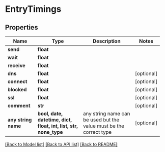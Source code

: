 # EntryTimings


## Properties
Name | Type | Description | Notes
------------ | ------------- | ------------- | -------------
**send** | **float** |  | 
**wait** | **float** |  | 
**receive** | **float** |  | 
**dns** | **float** |  | [optional] 
**connect** | **float** |  | [optional] 
**blocked** | **float** |  | [optional] 
**ssl** | **float** |  | [optional] 
**comment** | **str** |  | [optional] 
**any string name** | **bool, date, datetime, dict, float, int, list, str, none_type** | any string name can be used but the value must be the correct type | [optional]

[[Back to Model list]](../README.md#documentation-for-models) [[Back to API list]](../README.md#documentation-for-api-endpoints) [[Back to README]](../README.md)


